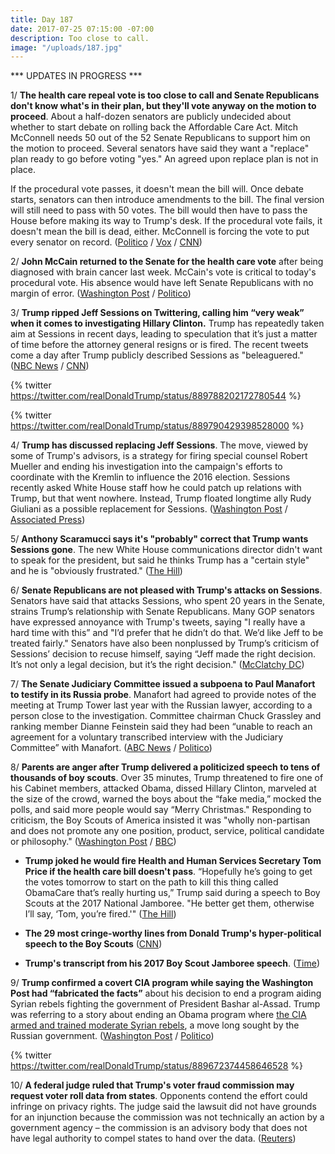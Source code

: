 ```yaml
---
title: Day 187
date: 2017-07-25 07:15:00 -07:00
description: Too close to call.
image: "/uploads/187.jpg"
---
```


\*\*\* UPDATES IN PROGRESS \*\*\*

1/ **The health care repeal vote is too close to call and Senate Republicans don't know what's in their plan, but they'll vote anyway on the motion to proceed**. About a half-dozen senators are publicly undecided about whether to start debate on rolling back the Affordable Care Act. Mitch McConnell needs 50 out of the 52 Senate Republicans to support him on the motion to proceed. Several senators have said they want a "replace" plan ready to go before voting "yes." An agreed upon replace plan is not in place.

If the procedural vote passes, it doesn't mean the bill will. Once debate starts, senators can then introduce amendments to the bill. The final version will still need to pass with 50 votes. The bill would then have to pass the House before making its way to Trump's desk. If the procedural vote fails, it doesn't mean the bill is dead, either. McConnell is forcing the vote to put every senator on record. ([Politico](http://www.politico.com/story/2017/07/25/obamacare-repeal-vote-senate-republicans-240926) / [Vox](https://www.vox.com/policy-and-politics/2017/7/25/16022564/senate-health-care-bill-vote-really-coming) / [CNN](http://www.cnn.com/2017/07/25/politics/senate-poised-to-vote-today-on-health-care/index.html))

2/ **John McCain returned to the Senate for the health care vote** after being diagnosed with brain cancer last week. McCain's vote is critical to today's procedural vote. His absence would have left Senate Republicans with no margin of error. ([Washington Post](https://www.washingtonpost.com/powerpost/gop-leaders-press-ahead-with-health-care-vote-in-hopes-of-sustaining-repeal-effort/2017/07/25/2525470c-7126-11e7-8839-ec48ec4cae25_story.html) / [Politico](http://www.politico.com/story/2017/07/24/mccain-obamacare-repeal-republicans-240906))

3/ **Trump ripped Jeff Sessions on Twittering, calling him “very weak” when it comes to investigating Hillary Clinton.** Trump has repeatedly taken aim at Sessions in recent days, leading to speculation that it’s just a matter of time before the attorney general resigns or is fired. The recent tweets come a day after Trump publicly described Sessions as "beleaguered." ([NBC News](http://www.nbcnews.com/politics/donald-trump/trump-rips-jeff-sessions-being-very-weak-clinton-leakers-n786211) / [CNN](http://www.cnn.com/2017/07/25/politics/donald-trump-jeff-sessions-hillary-clinton/index.html))

{% twitter https://twitter.com/realDonaldTrump/status/889788202172780544 %}

{% twitter https://twitter.com/realDonaldTrump/status/889790429398528000 %}

4/ **Trump has discussed replacing Jeff Sessions**. The move, viewed by some of Trump's advisors, is a strategy for firing special counsel Robert Mueller and ending his investigation into the campaign's efforts to coordinate with the Kremlin to influence the 2016 election. Sessions recently asked White House staff how he could patch up relations with Trump, but that went nowhere. Instead, Trump floated longtime ally Rudy Giuliani as a possible replacement for Sessions. ([Washington Post](https://www.washingtonpost.com/world/national-security/trump-leaves-sessions-twisting-in-the-wind-while-berating-him-publicly/2017/07/24/ce3bf142-708b-11e7-9eac-d56bd5568db8_story.html) / [Associated Press](https://www.apnews.com/966ae4f389064b2b90d84b03d260730e/AP-sources:-Trump-speaks-to-advisers-about-firing-Sessions))

5/ **Anthony Scaramucci says it's "probably" correct that Trump wants Sessions gone**. The new White House communications director didn't want to speak for the president, but said he thinks Trump has a "certain style" and he is "obviously frustrated." ([The Hill](http://thehill.com/homenews/administration/343586-scaramucci-says-its-probably-correct-trump-wants-sessions-gone))

6/ **Senate Republicans are not pleased with Trump's attacks on Sessions**. Senators have said that attacks Sessions, who spent 20 years in the Senate, strains Trump’s relationship with Senate Republicans. Many GOP senators have expressed annoyance with Trump's tweets, saying "I really have a hard time with this” and "I’d prefer that he didn’t do that. We’d like Jeff to be treated fairly." Senators have also been nonplussed by Trump’s criticism of Sessions’ decision to recuse himself, saying “Jeff made the right decision. It’s not only a legal decision, but it’s the right decision." ([McClatchy DC](http://www.mcclatchydc.com/news/politics-government/congress/article163424468.html))

7/ **The Senate Judiciary Committee issued a subpoena to Paul Manafort to testify in its Russia probe**. Manafort had agreed to provide notes of the meeting at Trump Tower last year with the Russian lawyer, according to a person close to the investigation. Committee chairman Chuck Grassley and ranking member Dianne Feinstein said they had been “unable to reach an agreement for a voluntary transcribed interview with the Judiciary Committee” with Manafort. ([ABC News](http://abcnews.go.com/Politics/senate-committee-issues-subpoena-paul-manafort-hearing/story?id=48834903) / [Politico](http://www.politico.com/story/2017/07/25/manafort-to-answer-questions-share-notes-with-senate-investigators-240924))

8/ **Parents are anger after Trump delivered a politicized speech to tens of thousands of boy scouts**. Over 35 minutes, Trump threatened to fire one of his Cabinet members, attacked Obama, dissed Hillary Clinton, marveled at the size of the crowd, warned the boys about the “fake media,” mocked the polls, and said more people would say “Merry Christmas." Responding to criticism, the Boy Scouts of America insisted it was "wholly non-partisan and does not promote any one position, product, service, political candidate or philosophy." ([Washington Post](https://www.washingtonpost.com/politics/from-fake-media-to-clinton-trump-brings-political-attacks-to-the-scout-jamboree/2017/07/24/a77fca64-70c8-11e7-8839-ec48ec4cae25_story.html?utm_term=.e0b908390ab2) / [BBC](http://www.bbc.com/news/world-us-canada-40715185))

* **Trump joked he would fire Health and Human Services Secretary Tom Price if the health care bill doesn't pass**. “Hopefully he’s going to get the votes tomorrow to start on the path to kill this thing called ObamaCare that’s really hurting us,” Trump said during a speech to Boy Scouts at the 2017 National Jamboree. "He better get them, otherwise I’ll say, ‘Tom, you’re fired.'" ([The Hill](http://thehill.com/homenews/administration/343533-trump-jokes-about-firing-price-if-healthcare-legislation-doesnt-pass))

* **The 29 most cringe-worthy lines from Donald Trump's hyper-political speech to the Boy Scouts** ([CNN](http://www.cnn.com/2017/07/25/politics/donald-trump-boy-scouts-speech/index.html))

* **Trump's transcript from his 2017 Boy Scout Jamboree speech**. ([Time](http://time.com/4872118/trump-boy-scout-jamboree-speech-transcript/))

9/ **Trump confirmed a covert CIA program while saying the Washington Post had “fabricated the facts”** about his decision to end a program aiding Syrian rebels fighting the government of President Bashar al-Assad. Trump was referring to a story about ending an Obama program where [the CIA armed and trained moderate Syrian rebels](https://whatthefuckjusthappenedtoday.com/2017/07/20/day-182/#13-trump-ended-a-covert-cia-program), a move long sought by the Russian government. ([Washington Post](https://www.washingtonpost.com/news/morning-mix/wp/2017/07/25/trump-blasts-fabricated-syria-story-appears-to-confirm-covert-cia-program/) / [Politico](http://www.politico.com/story/2017/07/21/tony-thomas-syria-secret-program-cia-240818))

{% twitter https://twitter.com/realDonaldTrump/status/889672374458646528 %}

10/ **A federal judge ruled that Trump's voter fraud commission may request voter roll data from states**. Opponents contend the effort could infringe on privacy rights. The judge said the lawsuit did not have grounds for an injunction because the commission was not technically an action by a government agency – the commission is an advisory body that does not have legal authority to compel states to hand over the data. ([Reuters](https://www.reuters.com/article/us-usa-trump-vote-idUSKBN1A92HX))